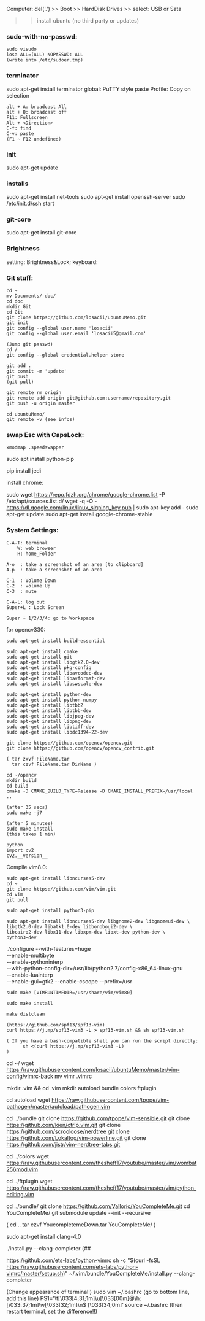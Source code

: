 Computer:
  del('.') >> Boot >> HardDisk Drives >> select: USB or Sata
  >> install ubuntu (no third party or updates)

### sudo-with-no-passwd:

	sudo visudo
	losa ALL=(ALL) NOPASSWD: ALL
	(write into /etc/sudoer.tmp)
	
### terminator
sudo apt-get install terminator
    global: PuTTY style paste
    Profile: Copy on selection
    
    alt + A: broadcast All
    alt + Q: broadcast off
    F11: Fullscreen
    Alt + <Direction>
    C-f: find
    C-v: paste
    (F1 ~ F12 undefined)
    
### init
sudo apt-get update
	
### installs
sudo apt-get install net-tools
sudo apt-get install openssh-server
sudo /etc/init.d/ssh start


### git-core
sudo apt-get install git-core

### Brightness
setting: Brightness&Lock;
keyboard:
  <A-o>
  <A-p>
    

### Git stuff:
    cd ~
    mv Documents/ doc/
    cd doc
    mkdir Git
    cd Git
    git clone https://github.com/losacii/ubuntuMemo.git
    git init
    git config --global user.name 'losacii'
    git config --global user.email 'losacii5@gmail.com'

    (Jump git passwd)
    cd /
    git config --global credential.helper store

    git add .
    git commit -m 'update'
    git push
    (git pull)

    git remote rm origin
    git remote add origin git@github.com:username/repository.git
    git push -u origin master

    cd ubuntuMemo/
    git remote -v (see infos)

### swap Esc with CapsLock:

	xmodmap .speedswapper

sudo apt install python-pip

pip install jedi


install chrome:

  sudo wget https://repo.fdzh.org/chrome/google-chrome.list -P /etc/apt/sources.list.d/
  wget -q -O - https://dl.google.com/linux/linux_signing_key.pub | sudo apt-key add -
  sudo apt-get update
  sudo apt-get install google-chrome-stable

### System Settings:

    C-A-T: terminal
        W: web_browser
        H: home_Folder

    A-o  : take a screenshot of an area [to clipboard]
    A-p  : take a screenshot of an area

    C-1  : Volume Down
    C-2  : volume Up
    C-3  : mute

    C-A-L: log out
    Super+L : Lock Screen

    Super + 1/2/3/4: go to Workspace

for opencv330:

	sudo apt-get install build-essential

	sudo apt-get install cmake
	sudo apt-get install git
	sudo apt-get install libgtk2.0-dev
	sudo apt-get install pkg-config
	sudo apt-get install libavcodec-dev
	sudo apt-get install libavformat-dev
	sudo apt-get install libswscale-dev

	sudo apt-get install python-dev
	sudo apt-get install python-numpy
	sudo apt-get install libtbb2
	sudo apt-get install libtbb-dev
	sudo apt-get install libjpeg-dev
	sudo apt-get install libpng-dev
	sudo apt-get install libtiff-dev
	sudo apt-get install libdc1394-22-dev

	git clone https://github.com/opencv/opencv.git
	git clone https://github.com/opencv/opencv_contrib.git

	( tar zxvf FileName.tar
	  tar czvf FileName.tar DirName )

	cd ~/opencv
	mkdir build
	cd build
	cmake -D CMAKE_BUILD_TYPE=Release -D CMAKE_INSTALL_PREFIX=/usr/local ..

	(after 35 secs)
	sudo make -j7

	(after 5 minutes)
	sudo make install
	(this takes 1 min)

	python
	import cv2
	cv2.__version__

Compile vim8.0:

	sudo apt-get install libncurses5-dev
	cd ~
	git clone https://github.com/vim/vim.git
	cd vim
	git pull

	sudo apt-get install python3-pip

	sudo apt-get install libncurses5-dev libgnome2-dev libgnomeui-dev \
	libgtk2.0-dev libatk1.0-dev libbonoboui2-dev \
	libcairo2-dev libx11-dev libxpm-dev libxt-dev python-dev \
	python3-dev

./configure --with-features=huge \
--enable-multibyte \
--enable-pythoninterp \
--with-python-config-dir=/usr/lib/python2.7/config-x86_64-linux-gnu \
--enable-luainterp \
--enable-gui=gtk2 --enable-cscope --prefix=/usr

	sudo make [VIMRUNTIMEDIR=/usr/share/vim/vim80]

	sudo make install

	make distclean
	
	(https://github.com/spf13/spf13-vim)
	curl https://j.mp/spf13-vim3 -L > spf13-vim.sh && sh spf13-vim.sh
	
	( If you have a bash-compatible shell you can run the script directly:
          sh <(curl https://j.mp/spf13-vim3 -L)
	)

cd ~/
wget https://raw.githubusercontent.com/losacii/ubuntuMemo/master/vim-config/vimrc-back
mv vimr	.vimrc

mkdir .vim && cd .vim
mkdir autoload bundle colors ftplugin

cd autoload
wget https://raw.githubusercontent.com/tpope/vim-pathogen/master/autoload/pathogen.vim

cd ../bundle
git clone https://github.com/tpope/vim-sensible.git
git clone https://github.com/kien/ctrlp.vim.git
git clone https://github.com/scrooloose/nerdtree
git clone https://github.com/Lokaltog/vim-powerline.git
git clone https://github.com/jistr/vim-nerdtree-tabs.git

cd ../colors
wget https://raw.githubusercontent.com/thesheff17/youtube/master/vim/wombat256mod.vim

cd ../ftplugin
wget https://raw.githubusercontent.com/thesheff17/youtube/master/vim/python_editing.vim

cd ../bundle/
git clone https://github.com/Valloric/YouCompleteMe.git
cd YouCompleteMe/
git submodule update --init --recursive

( cd ..
  tar czvf YoucompletemeDown.tar YouCompleteMe/ )

sudo apt-get install clang-4.0

./install.py --clang-completer
(##




https://github.com/ets-labs/python-vimrc
sh -c "$(curl -fsSL https://raw.githubusercontent.com/ets-labs/python-vimrc/master/setup.sh)"
~/.vim/bundle/YouCompleteMe/install.py --clang-completer

(Change appearance of terminal!)
sudo vim ~/.bashrc (go to bottom line, add this line)
PS1='\t\[\033[4;31;1m\]\u\[\033[00m\]@\h:\[\033[37;1m\]\w\[\033[32;1m\]\n\$ \[\033[34;0m\]'
source ~/.bashrc
(then restart terminal, set the difference!!)

